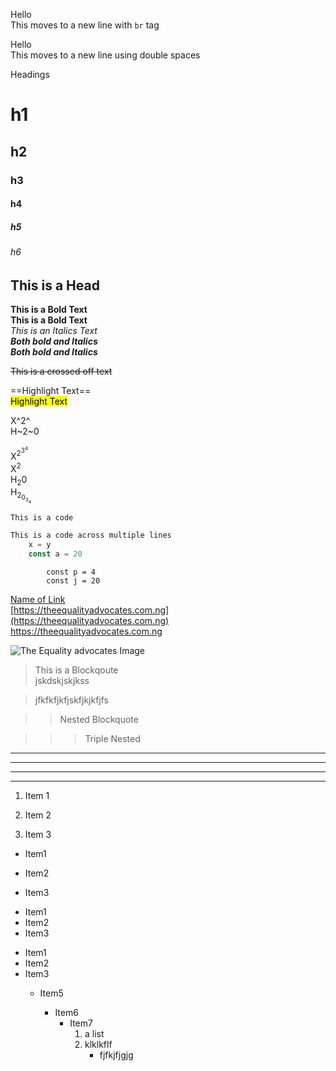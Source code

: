 <!-- Move text to new line using <br> -->
Hello<br>
This moves to a new line with `br` tag

<!-- Move text to new line using spaces -->
Hello  
This moves to a new line using double spaces

<!-- Type of headings -->
Headings
# h1  
## h2  
### h3  
#### h4  
##### h5  
###### h6  
<h2>This is a Head</h2>  
 
<!-- Bold and Italics text -->
**This is a Bold Text**  
__This is a Bold Text__  
*This is an Italics Text*  
***Both bold and Italics***  
___Both bold and Italics___


<!-- Crossed off text -->
~~This is a crossed off text~~

<!-- Highlight text Flavoured Version and Github Version-->
==Highlight Text==  
<mark>Highlight Text</mark>  

<!-- Super and Subscript Flavoured Version and Github Version-->
X^2^  
H~2~0

X<sup>2<sup>3<sup>4</sup></sup></sup>  
X<sup>2</sup>  
H<sub>2</sub>0  
H<sub>2<sub>0<sub>3<sub>4</sub></sub></sub></sub>  

<!-- Code -->
`This is a code`

<!-- Add Syntax Highlighting -->
```js
This is a code across multiple lines
    x = y
    const a = 20
```

<!-- Indenting it Far -->
            const p = 4
            const j = 20

<!-- Links -->
[Name of Link](https://theequalityadvocates.com.ng)  
[https://theequalityadvocates.com.ng](https://theequalityadvocates.com.ng)  
<https://theequalityadvocates.com.ng>  

<!-- Images -->
![The Equality advocates Image](https://theequalityadvocates.com.ng/images/IMG_8906.jpg)  

<!-- Block Quotes -->
> This is a Blockqoute  
>jskdskjskjkss

>jfkfkfjkfjskfjkjkfjfs

>>Nested Blockquote

>>>Triple Nested

<!-- Horizontal Rule -->
***

___

---

<hr>

<!-- Lists -->
1. Item 1  
2. Item 2

3. Item 3


- Item1
- Item2

- Item3

* Item1
* Item2
* Item3

+ Item1
+ Item2
+ Item3  
    + Item5

        + Item6
            + Item7  
                1. a list  
                2. klklkflf  
                    * fjfkjfjgjg






